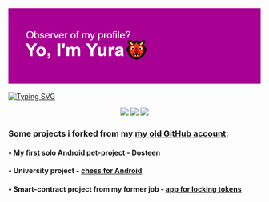 <img src = "https://github.com/TheCryptoRomantic/TheCryptoRomantic/blob/main/header.png?raw=true"/>

[![Typing SVG](https://readme-typing-svg.herokuapp.com?color=%2369F700&duration=2000&center=true&width=1000&lines=My+languages)](https://git.io/typing-svg)

<div align="center">
  <img src="https://img.shields.io/badge/java-%23ED8B00.svg?style=for-the-badge&logo=java&logoColor=white" height="50"/>
  <img src="https://img.shields.io/badge/kotlin-%230095D5.svg?style=for-the-badge&logo=kotlin&logoColor=white"  height="50"/>
  <img src="https://img.shields.io/badge/Solidity-%23363636.svg?style=for-the-badge&logo=solidity&logoColor=white"  height="50" />
</div>

<h3>Some projects i forked from my <a href="https://github.com/AHXPLAY">my old GitHub account</a>:</h3>
<h4>• My first solo Android pet-project - <a href="https://github.com/TheCryptoRomantic/Dosteen_v2" >Dosteen</a></h4>
<h4>• University project - <a href="https://github.com/TheCryptoRomantic/ChessOnline" >chess for Android</a></h4>
<h4>• Smart-contract project from my former job - <a href="https://github.com/TheCryptoRomantic/SafuLock" >app for locking tokens</a></h4>
